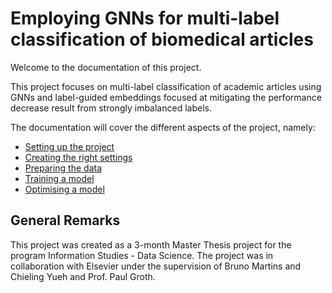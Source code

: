 # Employing GNNs for multi-label classification of biomedical articles

Welcome to the documentation of this project.

This project focuses on multi-label classification of academic articles using GNNs and label-guided embeddings focused
at mitigating the performance decrease result from strongly imbalanced labels.

The documentation will cover the different aspects of the project, namely:

- [Setting up the project](project_installation.md)
- [Creating the right settings](settings.md)
- [Preparing the data](preparing_data.md)
- [Training a model](training.md)
- [Optimising a model](optimization.md)

## General Remarks

This project was created as a 3-month Master Thesis project for the program Information Studies - Data Science.
The project was in collaboration with Elsevier under the supervision of Bruno Martins and Chieling Yueh and Prof. Paul
Groth. 
